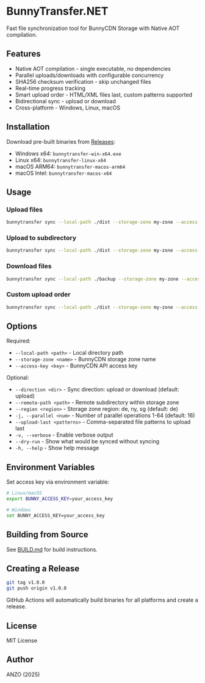 # BunnyTransfer.NET

Fast file synchronization tool for BunnyCDN Storage with Native AOT compilation.

## Features

- Native AOT compilation - single executable, no dependencies
- Parallel uploads/downloads with configurable concurrency
- SHA256 checksum verification - skip unchanged files
- Real-time progress tracking
- Smart upload order - HTML/XML files last, custom patterns supported
- Bidirectional sync - upload or download
- Cross-platform - Windows, Linux, macOS

## Installation

Download pre-built binaries from [Releases](../../releases):

- Windows x64: `bunnytransfer-win-x64.exe`
- Linux x64: `bunnytransfer-linux-x64`
- macOS ARM64: `bunnytransfer-macos-arm64`
- macOS Intel: `bunnytransfer-macos-x64`

## Usage

### Upload files

```bash
bunnytransfer sync --local-path ./dist --storage-zone my-zone --access-key YOUR_KEY
```

### Upload to subdirectory

```bash
bunnytransfer sync --local-path ./dist --storage-zone my-zone --access-key YOUR_KEY --remote-path v1.2.3
```

### Download files

```bash
bunnytransfer sync --local-path ./backup --storage-zone my-zone --access-key YOUR_KEY --direction download
```

### Custom upload order

```bash
bunnytransfer sync --local-path ./dist --storage-zone my-zone --access-key YOUR_KEY --upload-last "*.hash,manifest.json"
```

## Options

Required:
- `--local-path <path>` - Local directory path
- `--storage-zone <name>` - BunnyCDN storage zone name
- `--access-key <key>` - BunnyCDN API access key

Optional:
- `--direction <dir>` - Sync direction: upload or download (default: upload)
- `--remote-path <path>` - Remote subdirectory within storage zone
- `--region <region>` - Storage zone region: de, ny, sg (default: de)
- `-j, --parallel <num>` - Number of parallel operations 1-64 (default: 16)
- `--upload-last <patterns>` - Comma-separated file patterns to upload last
- `-v, --verbose` - Enable verbose output
- `--dry-run` - Show what would be synced without syncing
- `-h, --help` - Show help message

## Environment Variables

Set access key via environment variable:

```bash
# Linux/macOS
export BUNNY_ACCESS_KEY=your_access_key

# Windows
set BUNNY_ACCESS_KEY=your_access_key
```

## Building from Source

See [BUILD.md](BunnyTransfer.NET/BUILD.md) for build instructions.

## Creating a Release

```bash
git tag v1.0.0
git push origin v1.0.0
```

GitHub Actions will automatically build binaries for all platforms and create a release.

## License

MIT License

## Author

ANZO (2025)
